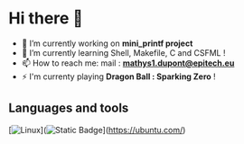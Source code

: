 # Hi there 👋

- 🔭 I’m currently working on **mini_printf project**
- 🌱 I’m currently learning Shell, Makefile, C and CSFML !
- 📫 How to reach me: mail : **mathys1.dupont@epitech.eu**
- ⚡ I'm currenty playing **Dragon Ball : Sparking Zero** !

## Languages and tools

[![Linux](https://img.icons8.com/?size=25&id=63208&format=png&color=000000)](![Static Badge](https://img.shields.io/badge/Linux-white?logo=https%3A%2F%2Fimg.icons8.com%2F%3Fsize%3D25%26id%3D63208%26format%3Dpng%26color%3D000000&color=grey&link=https%3A%2F%2Fubuntu.com%2F)](https://ubuntu.com/)
